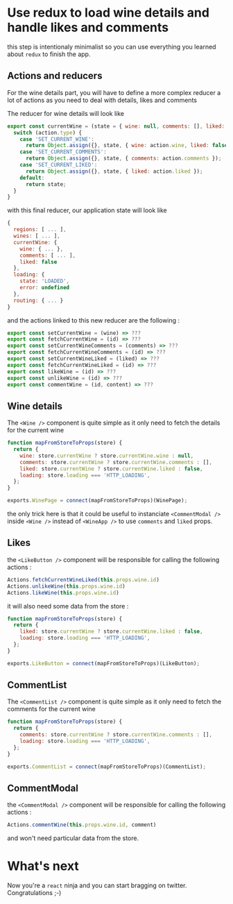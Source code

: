# Use redux to load wine details and handle likes and comments

this step is intentionaly minimalist so you can use everything you learned about `redux` to finish the app.

## Actions and reducers

For the wine details part, you will have to define a more complex reducer a lot of actions as you need to deal with details, likes and comments

The reducer for wine details will look like

```javascript
export const currentWine = (state = { wine: null, comments: [], liked: false }, action) => {
  switch (action.type) {
    case 'SET_CURRENT_WINE':
      return Object.assign({}, state, { wine: action.wine, liked: false });
    case 'SET_CURRENT_COMMENTS':
      return Object.assign({}, state, { comments: action.comments });
    case 'SET_CURRENT_LIKED':
      return Object.assign({}, state, { liked: action.liked });
    default:
      return state;
  }
}
```

with this final reducer, our application state will look like

```javascript
{
  regions: [ ... ],
  wines: [ ... ],
  currentWine: {
    wine: { ... },
    comments: [ ... ],
    liked: false
  },
  loading: {
    state: 'LOADED',
    error: undefined
  },
  routing: { ... }
}
```

and the actions linked to this new reducer are the following :

```javascript
export const setCurrentWine = (wine) => ???
export const fetchCurrentWine = (id) => ???
export const setCurrentWineComments = (comments) => ???
export const fetchCurrentWineComments = (id) => ???
export const setCurrentWineLiked = (liked) => ???
export const fetchCurrentWineLiked = (id) => ???
export const likeWine = (id) => ???
export const unlikeWine = (id) => ???
export const commentWine = (id, content) => ???
```

## Wine details

The `<Wine />` component is quite simple as it only need to fetch the details for the current wine

```javascript
function mapFromStoreToProps(store) {
  return {
    wine: store.currentWine ? store.currentWine.wine : null,
    comments: store.currentWine ? store.currentWine.comments : [],
    liked: store.currentWine ? store.currentWine.liked : false,
    loading: store.loading === 'HTTP_LOADING',
  };
}

exports.WinePage = connect(mapFromStoreToProps)(WinePage);
```

the only trick here is that it could be useful to instanciate `<CommentModal />` inside `<Wine />` instead of `<WineApp />` to use `comments` and `liked` props.

## Likes

the `<LikeButton />` component will be responsible for calling the following actions :

```javascript
Actions.fetchCurrentWineLiked(this.props.wine.id)
Actions.unlikeWine(this.props.wine.id)
Actions.likeWine(this.props.wine.id)
```

it will also need some data from the store :

```javascript
function mapFromStoreToProps(store) {
  return {
    liked: store.currentWine ? store.currentWine.liked : false,
    loading: store.loading === 'HTTP_LOADING',
  };
}

exports.LikeButton = connect(mapFromStoreToProps)(LikeButton);
```

## CommentList

The `<CommentList />` component is quite simple as it only need to fetch the comments for the current wine

```javascript
function mapFromStoreToProps(store) {
  return {
    comments: store.currentWine ? store.currentWine.comments : [],
    loading: store.loading === 'HTTP_LOADING',
  };
}

exports.CommentList = connect(mapFromStoreToProps)(CommentList);
```

## CommentModal

the `<CommentModal />` component will be responsible for calling the following actions :

```javascript
Actions.commentWine(this.props.wine.id, comment)
```

and won't need particular data from the store.

# What's next

Now you're a `react` ninja and you can start bragging on twitter. Congratulations ;-)
